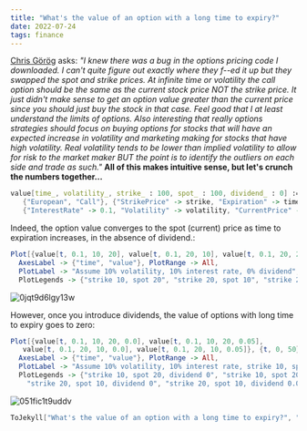 ```yaml
---
title: "What's the value of an option with a long time to expiry?"
date: 2022-07-24
tags: finance
---
```


[Chris Görög](https://www.linkedin.com/in/chrisgorog/) asks: *"I knew there was a bug in the options pricing code I downloaded. I can't quite figure out exactly where they f--ed it up but they swapped the spot and strike prices. At infinite time or volatility the call option should be the same as the current stock price NOT the strike price. It just didn't make sense to get an option value greater than the current price since you should just buy the stock in that case. Feel good that I at least understand the limits of options. Also interesting that really options strategies should focus on buying options for stocks that will have an expected increase in volatility and marketing making for stocks that have high volatility. Real volatility tends to be lower than implied volatility to allow for risk to the market maker BUT the point is to identify the outliers on each side and trade as such."*  **All of this makes intuitive sense, but let's crunch the numbers together...**

```mathematica
value[time_, volatility_, strike_ : 100, spot_ : 100, dividend_ : 0] :=FinancialDerivative[
   {"European", "Call"}, {"StrikePrice" -> strike, "Expiration" -> time}, 
   {"InterestRate" -> 0.1, "Volatility" -> volatility, "CurrentPrice" -> spot, "Dividend" -> dividend}]
```

Indeed, the option value converges to the spot (current) price as time to expiration increases, in the absence of dividend.:

```mathematica
Plot[{value[t, 0.1, 10, 20], value[t, 0.1, 20, 10], value[t, 0.1, 20, 20]}, {t, 0, 50}, 
  AxesLabel -> {"time", "value"}, PlotRange -> All, 
  PlotLabel -> "Assume 10% volatility, 10% interest rate, 0% dividend", 
  PlotLegends -> {"strike 10, spot 20", "strike 20, spot 10", "strike 20, spot 20"}]
```

![0jqt9d6lgy13w](/blog/images/2022/7/24/0jqt9d6lgy13w.png)

However, once you introduce dividends, the value of options with long time to expiry goes to zero:

```mathematica
Plot[{value[t, 0.1, 10, 20, 0.0], value[t, 0.1, 10, 20, 0.05], 
   value[t, 0.1, 20, 10, 0.0], value[t, 0.1, 20, 10, 0.05]}, {t, 0, 50}, 
  AxesLabel -> {"time", "value"}, PlotRange -> All, 
  PlotLabel -> "Assume 10% volatility, 10% interest rate, strike 10, spot 20", 
  PlotLegends -> {"strike 10, spot 20, dividend 0", "strike 10, spot 20, dividend 0.05", 
    "strike 20, spot 10, dividend 0", "strike 20, spot 10, dividend 0.05"}]
```

![051fic1t9uddv](/blog/images/2022/7/24/051fic1t9uddv.png)

```mathematica
ToJekyll["What's the value of an option with a long time to expiry?", "finance"]
```
